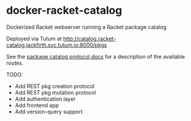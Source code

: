 # docker-racket-catalog
Dockerized Racket webserver running a Racket package catalog 

Deployed via Tutum at http://catalog.racket-catalog.jackfirth.svc.tutum.io:8000/pkgs

See the [package catalog protocol docs](http://docs.racket-lang.org/pkg/catalog-protocol.html) for a description of the available routes.

TODO:

- Add REST pkg creation protocol
- Add REST pkg mutation protocol
- Add authentication layer
- Add frontend app
- Add version-query support
